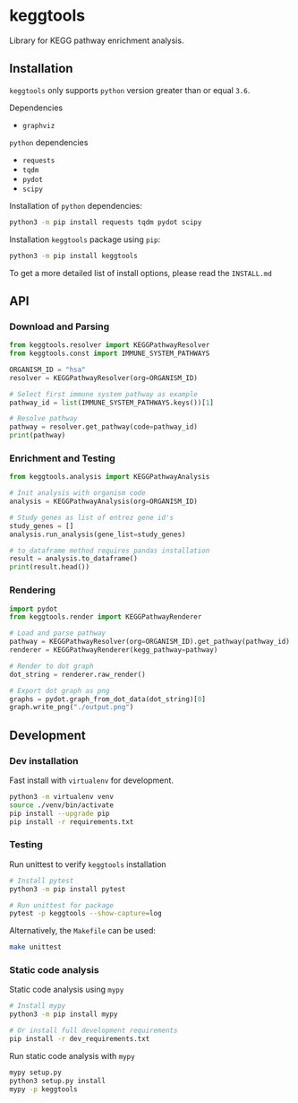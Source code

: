 # keggtools
Library for KEGG pathway enrichment analysis.

## Installation

`keggtools` only supports `python` version greater than or equal `3.6`.

Dependencies

* `graphviz`

`python` dependencies

* `requests`
* `tqdm`
* `pydot`
* `scipy`

Installation of `python` dependencies:

```bash
python3 -m pip install requests tqdm pydot scipy
```


Installation `keggtools` package using `pip`:

```bash
python3 -m pip install keggtools
```

To get a more detailed list of install options, please read the `INSTALL.md`

## API

### Download and Parsing


```python
from keggtools.resolver import KEGGPathwayResolver
from keggtools.const import IMMUNE_SYSTEM_PATHWAYS

ORGANISM_ID = "hsa"
resolver = KEGGPathwayResolver(org=ORGANISM_ID)

# Select first immune system pathway as example
pathway_id = list(IMMUNE_SYSTEM_PATHWAYS.keys())[1]

# Resolve pathway
pathway = resolver.get_pathway(code=pathway_id)
print(pathway)
```


### Enrichment and Testing

```python
from keggtools.analysis import KEGGPathwayAnalysis

# Init analysis with organism code
analysis = KEGGPathwayAnalysis(org=ORGANISM_ID)

# Study genes as list of entrez gene id's
study_genes = []
analysis.run_analysis(gene_list=study_genes)

# to_dataframe method requires pandas installation
result = analysis.to_dataframe()
print(result.head())
```

### Rendering

```python
import pydot
from keggtools.render import KEGGPathwayRenderer

# Load and parse pathway
pathway = KEGGPathwayResolver(org=ORGANISM_ID).get_pathway(pathway_id)
renderer = KEGGPathwayRenderer(kegg_pathway=pathway)

# Render to dot graph
dot_string = renderer.raw_render()

# Export dot graph as png
graphs = pydot.graph_from_dot_data(dot_string)[0]
graph.write_png("./output.png")
```

## Development

### Dev installation

Fast install with `virtualenv` for development.

```bash
python3 -m virtualenv venv
source ./venv/bin/activate
pip install --upgrade pip
pip install -r requirements.txt
```

### Testing

Run unittest to verify `keggtools` installation

```bash
# Install pytest
python3 -m pip install pytest

# Run unittest for package
pytest -p keggtools --show-capture=log
```

Alternatively, the `Makefile` can be used:

```bash
make unittest
```

### Static code analysis

Static code analysis using `mypy`

```bash
# Install mypy
python3 -m pip install mypy

# Or install full development requirements
pip install -r dev_requirements.txt
```

Run static code analysis with `mypy`

```bash
mypy setup.py
python3 setup.py install
mypy -p keggtools
```

